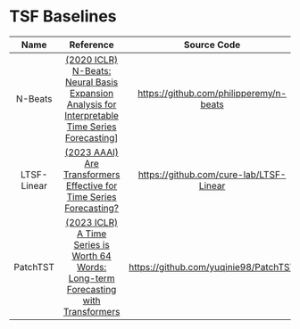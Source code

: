 # TSF Baselines

|    Name     |                                                                  Reference                                                                  |               Source Code               |
|:-----------:|:-------------------------------------------------------------------------------------------------------------------------------------------:|:---------------------------------------:|
|   N-Beats   | [(2020 ICLR) N-Beats: Neural Basis Expansion Analysis for Interpretable Time Series Forecasting](https://openreview.net/pdf?id=r1ecqn4YwB)] | https://github.com/philipperemy/n-beats |
| LTSF-Linear |        [(2023 AAAI) Are Transformers Effective for Time Series Forecasting?](https://ojs.aaai.org/index.php/AAAI/article/view/26317)        | https://github.com/cure-lab/LTSF-Linear |
|  PatchTST   |      [(2023 ICLR) A Time Series is Worth 64 Words: Long-term Forecasting with Transformers](https://openreview.net/pdf?id=Jbdc0vTOcol)      |  https://github.com/yuqinie98/PatchTST  |